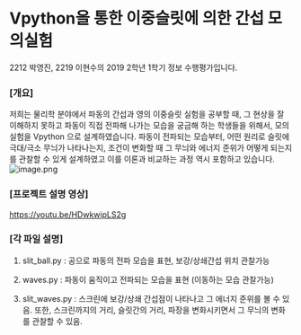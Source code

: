 # Vpython을 통한 이중슬릿에 의한 간섭 모의실험
2212 박영진, 2219 이현수의 2019 2학년 1학기 정보 수행평가입니다.

### [개요]

저희는 물리학 분야에서 파동의 간섭과 영의 이중슬릿 실험을 공부할 때, 그 현상을 잘 이해하지 못하고 파동이 직접 전파해 나가는 모습을 궁금해 하는 학생들을 위해서, 모의 실험을 Vpython 으로 설계하였습니다. 파동이 전파되는 모습부터, 어떤 원리로 슬릿에 극대/극소 무늬가 나타나는지, 조건이 변화할 때 그 무늬와 에너지 준위가 어떻게 되는지를 관찰할 수 있게 설계하였고 이를 이론과 비교하는 과정 역시 포함하고 있습니다.
![image.png](attachment:image.png)

### [프로젝트 설명 영상]

https://youtu.be/HDwkwipLS2g 

### [각 파일 설명]

1) slit_ball.py : 공으로 파동의 전파 모습을 표현, 보강/상쇄간섭 위치 관찰가능

2) waves.py : 파동이 움직이고 전파되는 모습을 표현 (이동하는 모습 관찰가능)

3) slit_waves.py : 스크린에 보강/상쇄 간섭점이 나타나고 그 에너지 준위를 볼 수 있음. 또한, 스크린까지의 거리, 슬릿간의 거리, 파장을 변화시키면서 그 무늬의 변화를 관찰할 수 있음.
